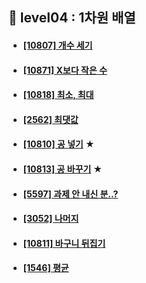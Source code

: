 ## 🚞 level04 : 1차원 배열

- #### [[10807] 개수 세기](https://www.acmicpc.net/problem/10807)
- #### [[10871] X보다 작은 수](https://www.acmicpc.net/problem/10871)
- #### [[10818] 최소, 최대](https://www.acmicpc.net/problem/10818)
- #### [[2562] 최댓값](https://www.acmicpc.net/problem/2562)
- #### [[10810] 공 넣기](https://www.acmicpc.net/problem/10810) ★
- #### [[10813] 공 바꾸기](https://www.acmicpc.net/problem/10813) ★
- #### [[5597] 과제 안 내신 분..?](https://www.acmicpc.net/problem/5597)
- #### [[3052] 나머지](https://www.acmicpc.net/problem/3052)
- #### [[10811] 바구니 뒤집기](https://www.acmicpc.net/problem/10811)
- #### [[1546] 평균](https://www.acmicpc.net/problem/1546)